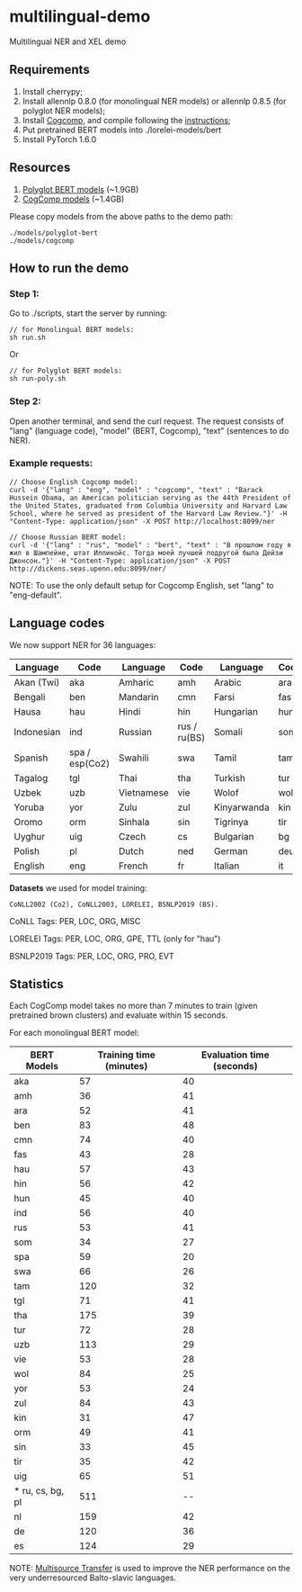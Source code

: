 # multilingual-demo
Multilingual NER and XEL demo
## Requirements
1. Install cherrypy;
2. Install allennlp 0.8.0 (for monolingual NER models) or allennlp 0.8.5 (for polyglot NER models);
3. Install [Cogcomp](https://github.com/CogComp/cogcomp-nlp), and compile following the [instructions](https://github.com/CogComp/cogcomp-nlp/blob/master/ner/README.md);
4. Put pretrained BERT models into ./lorelei-models/bert
5. Install PyTorch 1.6.0


## Resources
<!-- 1. [Monolingual BERT models](https://cogcomp.seas.upenn.edu/models/multilingual-ner/monolingual-bert.tgz) (~9.4GB) -->
1. [Polyglot BERT models](https://cogcomp.seas.upenn.edu/models/multilingual-ner/polyglot-bert.tgz) (~1.9GB)
2. [CogComp models](https://cogcomp.seas.upenn.edu/models/multilingual-ner/cogcomp.tgz) (~1.4GB)

Please copy models from the above paths to the demo path:
<!--./models/monolingual-bert -->
```
./models/polyglot-bert
./models/cogcomp
```


## How to run the demo
### Step 1:
Go to ./scripts, start the server by running:

```
// for Monolingual BERT models:
sh run.sh
```
Or
```
// for Polyglot BERT models:
sh run-poly.sh
```

### Step 2:
Open another terminal, and send the curl request. The request consists of "lang" (language code), "model" (BERT, Cogcomp), "text" (sentences to do NER). 

### Example requests:
```
// Choose English Cogcomp model:
curl -d '{"lang" : "eng", "model" : "cogcomp", "text" : "Barack Hussein Obama, an American politician serving as the 44th President of the United States, graduated from Columbia University and Harvard Law School, where he served as president of the Harvard Law Review."}' -H "Content-Type: application/json" -X POST http://localhost:8099/ner

// Choose Russian BERT model:
curl -d '{"lang" : "rus", "model" : "bert", "text" : "В прошлом году я жил в Шампейне, штат Иллинойс. Тогда моей лучшей подругой была Дейзи Джонсон."}' -H "Content-Type: application/json" -X POST http://dickens.seas.upenn.edu:8099/ner/
```

NOTE: To use the only default setup for Cogcomp English, set "lang" to "eng-default".



## Language codes
We now support NER for 36 languages:
<!-- mdformat off(no table) -->

| Language   | Code       | Language   | Code       | Language   | Code       |
|----------  | ---------- | ---------- | ---------- | ---------- | ---------- |
| Akan (Twi) | aka        | Amharic    | amh        |  Arabic    | ara    |
| Bengali    | ben    | Mandarin     | cmn     | Farsi     | fas    |
| Hausa      | hau    | Hindi        | hin     | Hungarian | hun |
| Indonesian   | ind    | Russian   | rus / ru(BS)    | Somali     | som   |
| Spanish    | spa / esp(Co2)     |  Swahili    |  swa     | Tamil   | tam  |
| Tagalog       | tgl    | Thai    | tha    | Turkish    |  tur    |
| Uzbek       | uzb    | Vietnamese    | vie    | Wolof    |  wol    |
| Yoruba       | yor    | Zulu    | zul    | Kinyarwanda    |  kin    |
| Oromo | orm | Sinhala | sin | Tigrinya| tir |
| Uyghur | uig  | Czech | cs |  Bulgarian | bg |
|  Polish | pl | Dutch | ned | German | deu |
| English | eng | French | fr | Italian | it |

<!-- mdformat on -->


**Datasets** we used for model training:
```
CoNLL2002 (Co2), CoNLL2003, LORELEI, BSNLP2019 (BS).
```
CoNLL Tags: PER, LOC, ORG, MISC

LORELEI Tags: PER, LOC, ORG, GPE, TTL (only for "hau")

BSNLP2019 Tags: PER, LOC, ORG, PRO, EVT

## Statistics
Each CogComp model takes no more than 7 minutes to train (given pretrained brown clusters) and evaluate within 15 seconds.

For each monolingual BERT model:
<!-- mdformat off(no table) -->
| BERT Models  | Training time (minutes)  | Evaluation time (seconds)  |
|----------  | ---------- | ---------- |
| aka  | 57 | 40 |
| amh  | 36 | 41 |
| ara  | 52 | 41 |
| ben  | 83 | 48 |
| cmn  | 74 | 40 |
| fas  | 43 | 28 |
| hau  | 57 | 43 |
| hin  | 56 | 42 |
| hun  | 45 | 40 |
| ind  | 56 | 40 |
| rus  | 53 | 41 |
| som  | 34 | 27 |
| spa  | 59 | 20 |
| swa  | 66 | 26 |
| tam  | 120 | 32 |
| tgl  | 71 | 41 |
| tha  | 175 | 39 |
| tur  | 72 | 28 |
| uzb  | 113 | 29 |
| vie  | 53 | 28 |
| wol  | 84 | 25 |
| yor  | 53 | 24 |
| zul  | 84 | 43 |
| kin  | 31 | 47 |
| orm  | 49 | 41 |
| sin  | 33 | 45 |
| tir  | 35 | 42 |
| uig  | 65 | 51 |
| * ru, cs, bg, pl  | 511 | -- |
| nl  | 159 | 42 |
| de  | 120 | 36 |
| es  | 124 | 29 |
<!-- mdformat on -->

NOTE: [Multisource Transfer](https://www.aclweb.org/anthology/W19-3710/) is used to improve the NER performance on the very underresourced Balto-slavic languages.  
